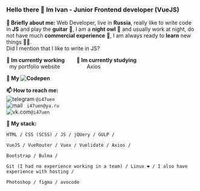 ### Hello there 👋 Im Ivan - Junior Frontend developer (VueJS)
**🧔 Briefly about me:** Web Developer, live in __Russia__, really like to write code in __JS__ and play the __guitar__ 🎸, I am a __night owl__ 🦉 and usually work at night, do not have much __commercial experience__ 💼, I am always ready to __learn__ new things 🏃‍♂️. <br/>
Did I mention that I like to write in JS?


**🔭 Im currently working**  &nbsp;&nbsp;&nbsp;&nbsp;&nbsp;&nbsp; **🌱 Im currently studying** <br/>
&nbsp;&nbsp;my portfolio website  &nbsp;&nbsp;&nbsp;&nbsp;&nbsp;&nbsp;&nbsp;&nbsp;&nbsp;&nbsp;&nbsp;&nbsp;&nbsp;&nbsp;&nbsp;&nbsp; Axios 

**💼 My ![Codepen](https://codepen.io/i47uen)**

**📫 How to reach me:** <br/>
![telegram](https://t.me/i47uen) ``` @i47uen ``` <br/>
![mail](mailto:i47uen@ya.ru) ``` i47uen@ya.ru``` <br/>
![vk.com](https://vk.com/i47eun)``` @i47uen ``` <br/>

**👊 My stack:**
```
HTML / CSS (SCSS) / JS / jQUery / GULP /
```
```
VueJS / VueRouter / Vuex / Vuelidate / Axios / 
```
```
Bootstrap / Bulma /
```
```
Git (I had no experience working in a team) / Linux ❤️ / I also have experience with hosting /
```
```
Photoshop / figma / avocode
```

